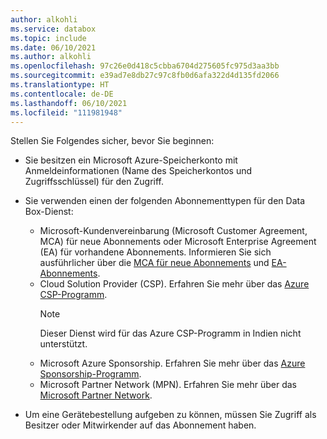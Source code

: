 ```yaml
---
author: alkohli
ms.service: databox
ms.topic: include
ms.date: 06/10/2021
ms.author: alkohli
ms.openlocfilehash: 97c26e0d418c5cbba6704d275605fc975d3aa3bb
ms.sourcegitcommit: e39ad7e8db27c97c8fb0d6afa322d4d135fd2066
ms.translationtype: HT
ms.contentlocale: de-DE
ms.lasthandoff: 06/10/2021
ms.locfileid: "111981948"
---
```

Stellen Sie Folgendes sicher, bevor Sie beginnen:

* Sie besitzen ein Microsoft Azure-Speicherkonto mit Anmeldeinformationen (Name des Speicherkontos und Zugriffsschlüssel) für den Zugriff.

* Sie verwenden einen der folgenden Abonnementtypen für den Data Box-Dienst:
  * Microsoft-Kundenvereinbarung (Microsoft Customer Agreement, MCA) für neue Abonnements oder Microsoft Enterprise Agreement (EA) für vorhandene Abonnements. Informieren Sie sich ausführlicher über die [MCA für neue Abonnements](https://www.microsoft.com/licensing/how-to-buy/microsoft-customer-agreement) und [EA-Abonnements](https://azure.microsoft.com/pricing/enterprise-agreement/).
  * Cloud Solution Provider (CSP). Erfahren Sie mehr über das [Azure CSP-Programm](/azure/cloud-solution-provider/overview/azure-csp-overview).
    > [!NOTE]
    > Dieser Dienst wird für das Azure CSP-Programm in Indien nicht unterstützt.
  * Microsoft Azure Sponsorship. Erfahren Sie mehr über das [Azure Sponsorship-Programm](https://azure.microsoft.com/offers/ms-azr-0036p/).
  * Microsoft Partner Network (MPN). Erfahren Sie mehr über das [Microsoft Partner Network](https://partner.microsoft.com/commercial#).

* Um eine Gerätebestellung aufgeben zu können, müssen Sie Zugriff als Besitzer oder Mitwirkender auf das Abonnement haben.
